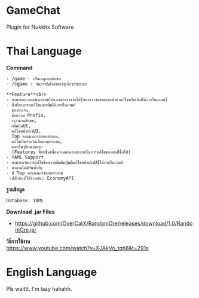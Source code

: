 # GameChat
Plugin for Nukkitx Software


# Thai Language
**Command**<br>
```
- /game : เปิดเมนูเกมส์แชท
- /sgame : จัดการ&ตั้งค่าต่างๆเกี่ยวกับระบบ

**Feature**<br>
- สามารถนำคะแนนสะสมไปแลกของรางวัลได้(ของรางวัลสามารถตั้งค่าแก้ไขหรือเพิ่มได้ภายในเกมส์)
- สิ่งที่สามารถแก้ไขและเพิ่มได้ภายในเกมส์
  ของรางวัล, 
  ข้อความ Prefix, 
  เวลาเกมส์แชท, 
  เพิ่มปุ่มUI, 
  แก้ไขหน้าต่างUI, 
  Top คะแนนการตอบคำถาม, 
  แก้ไขเงินรางวัลเมื่อตอบคำถาม,
  และอื่นๆอีกมากมาย
  (Features นี้ทำขึ้นเพื่อความสะดวกสะบายในการแก้ไขของคนที่ซื้อไป)
- YAML Support
- สามารถจัดการแก้ไขข้อความ&เพิ่มปุ่ม&แก้ไขหน้าต่างUIได้ภายในเกมส์
- คำถามไม่มีวันซ้ำกัน
- มี Top คะแนนการตอบคำถาม
 -ปลั๊กอินที่ใช้ร่วมกัน: EconomyAPI
```
**ฐานข้อมูล**<br>
```
Database: YAML
```

**Download .jar Files**<br>
- https://github.com/OverCatX/RandomOre/releases/download/1.0/RandomOre.jar

**วิธ๊การใช้งาน**<br>
https://www.youtube.com/watch?v=XJAkVo_tqh8&t=291s

# English Language
Pls waittt. I'm lazy hahahh.
